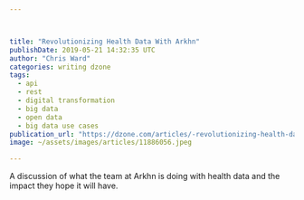 ```yaml
---



title: "Revolutionizing Health Data With Arkhn"
publishDate: 2019-05-21 14:32:35 UTC
author: "Chris Ward"
categories: writing dzone
tags:
  - api
  - rest
  - digital transformation
  - big data
  - open data
  - big data use cases
publication_url: "https://dzone.com/articles/-revolutionizing-health-data-with-arkhn"
image: ~/assets/images/articles/11886056.jpeg

---
```

A discussion of what the team at Arkhn is doing with health data and the impact they hope it will have.

